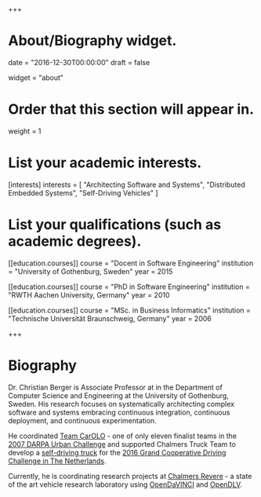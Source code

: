 +++
# About/Biography widget.

date = "2016-12-30T00:00:00"
draft = false

widget = "about"

# Order that this section will appear in.
weight = 1

# List your academic interests.
[interests]
  interests = [
    "Architecting Software and Systems",
    "Distributed Embedded Systems",
    "Self-Driving Vehicles"
  ]

# List your qualifications (such as academic degrees).
[[education.courses]]
  course = "Docent in Software Engineering"
  institution = "University of Gothenburg, Sweden"
  year = 2015

[[education.courses]]
  course = "PhD in Software Engineering"
  institution = "RWTH Aachen University, Germany"
  year = 2010

[[education.courses]]
  course = "MSc. in Business Informatics"
  institution = "Technische Universität Braunschweig, Germany"
  year = 2006

+++

# Biography

Dr. Christian Berger is Associate Professor at in the Department of Computer Science and Engineering at the University of Gothenburg, Sweden. His research focuses on systematically architecting complex software and systems embracing continuous integration, continuous deployment, and continuous experimentation.

He coordinated [Team CarOLO](https://en.wikipedia.org/wiki/DARPA_Grand_Challenge_(2007)) - one of only eleven finalist teams in the [2007 DARPA Urban Challenge](http://archive.darpa.mil/grandchallenge/) and supported Chalmers Truck Team to develop a [self-driving truck](https://www.chalmers.se/en/news/Pages/Self-driving-trucks-2016.aspx) for the [2016 Grand Cooperative Driving Challenge in The Netherlands](http://www.gcdc.net/en/).

Currently, he is coordinating research projects at [Chalmers Revere](http://www.chalmers.se/en/researchinfrastructure/revere/Pages/default.aspx) - a state of the art vehicle research laboratory using [OpenDaVINCI](http://code.opendavinci.org) and [OpenDLV](https://github.com/chalmers-revere/opendlv.core/releases).
